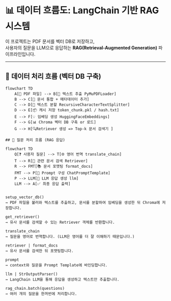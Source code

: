 # 📊 데이터 흐름도: LangChain 기반 RAG 시스템

이 프로젝트는 PDF 문서를 벡터 DB로 저장하고,  
사용자의 질문을 LLM으로 응답하는 **RAG(Retrieval-Augmented Generation)** 파이프라인입니다.

---

## 📂 데이터 처리 흐름 (벡터 DB 구축)

```mermaid
flowchart TD
    A[📂 PDF 파일] --> B[🧠 텍스트 추출 PyMuPDFLoader]
    B --> C[📄 문서 통합 + 메타데이터 추가]
    C --> D[🔪 텍스트 분할 RecursiveCharacterTextSplitter]
    D --> E[📦 캐시 저장 token_chunk.pkl / hash.txt]
    E --> F[💡 임베딩 생성 HuggingFaceEmbeddings]
    F --> G[📊 Chroma 벡터 DB 구축 or 로드]
    G --> H[🔍Retriever 생성 => Top-k 문서 검색기 ]

## 🧠 질문 처리 흐름 (RAG 응답)

flowchart TD
    Q[❓ 사용자 질문] --> T[🌐 영어 번역 translate_chain]
    T --> R[🔎 관련 문서 검색 Retriever]
    R --> FMT[📚 문서 포맷팅 format_docs]
    FMT --> P[📝 Prompt 구성 ChatPromptTemplate]
    P --> LLM[🤖 LLM 응답 생성 llm]
    LLM --> A[✅ 최종 응답 출력]


setup_vector_db()
→ PDF 파일을 불러와 텍스트를 추출하고, 문서를 분할하여 임베딩을 생성한 뒤 Chroma에 저장합니다.

get_retriever()
→ 유사 문서를 검색할 수 있는 Retriever 객체를 반환합니다.

translate_chain
→ 질문을 영어로 번역합니다. (LLM은 영어를 더 잘 이해하기 때문입니다.)

retriever | format_docs
→ 유사 문서를 검색한 뒤 포맷팅합니다.

prompt
→ context와 질문을 Prompt Template에 바인딩합니다.

llm | StrOutputParser()
→ LangChain LLM을 통해 응답을 생성하고 텍스트만 추출합니다.

rag_chain.batch(questions)
→ 여러 개의 질문을 한꺼번에 처리합니다.
